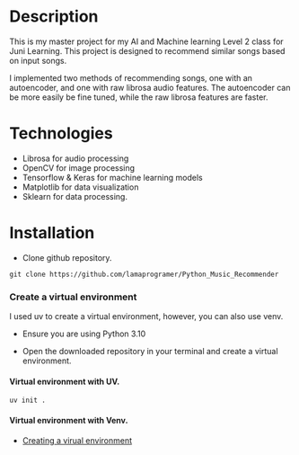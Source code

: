 # Description

This is my master project for my AI and Machine learning Level 2 class for Juni Learning. 
This project is designed to recommend similar songs based on input songs.

I implemented two methods of recommending songs, one with an autoencoder, and one with raw librosa audio features.
The autoencoder can be more easily be fine tuned, while the raw librosa features are faster.

# Technologies

- Librosa for audio processing
- OpenCV for image processing
- Tensorflow & Keras for machine learning models
- Matplotlib for data visualization
- Sklearn for data processing.
  

# Installation
- Clone github repository.
```shell
git clone https://github.com/lamaprogramer/Python_Music_Recommender
```

### Create a virtual environment
I used uv to create a virtual environment, however, you can also use venv.

- Ensure you are using Python 3.10

- Open the downloaded repository in your terminal and create a virtual environment.

#### Virtual environment with UV.
```shell
uv init .
```

#### Virtual environment with Venv.
- [Creating a virual environment](https://realpython.com/python-virtual-environments-a-primer/)

